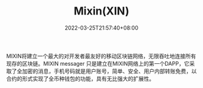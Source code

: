﻿---
weight: 
title: "Mixin(XIN)"
description: "MIXIN将建立一个最大的对开发者最友好的移动区块链网络，无限吞吐地连接所有现存的区块链"
date: 2022-03-25T21:57:40+08:00
lastmod: 2022-03-25T16:45:40+08:00
draft: false
authors: ["Metabd"]
featuredImage: "mixinxin.webp"
link: ""
tags: ["数字代币","Mixin(XIN)"]
categories: ["navigation"]
navigation: ["数字代币"]
lightgallery: true
toc: true
pinned: false
recommend: false
recommend1: false
---
MIXIN将建立一个最大的对开发者最友好的移动区块链网络，无限吞吐地连接所有现存的区块链。MIXIN messager 只是建立在MIXIN网络上的第一个DAPP，它采取了全加密的消息，手机号码就是用户账号，简单、安全、用户内部转账免费，以合约的形式实现了全币种钱包的功能，具有无比强大的扩展性。
